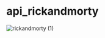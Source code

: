 # api_rickandmorty

![rickandmorty (1)](https://github.com/BrenoPorfirio/api_rickandmorty/assets/112186428/4ab2949b-f4dd-48a3-86f5-47e919e1124b)

